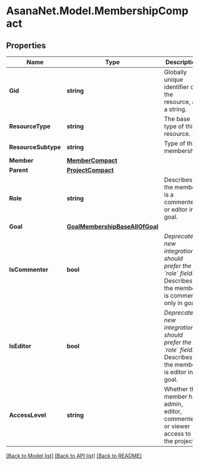 # AsanaNet.Model.MembershipCompact

## Properties

Name | Type | Description | Notes
------------ | ------------- | ------------- | -------------
**Gid** | **string** | Globally unique identifier of the resource, as a string. | [optional] [readonly] 
**ResourceType** | **string** | The base type of this resource. | [optional] 
**ResourceSubtype** | **string** | Type of the membership. | [optional] 
**Member** | [**MemberCompact**](MemberCompact.md) |  | [optional] 
**Parent** | [**ProjectCompact**](ProjectCompact.md) |  | [optional] 
**Role** | **string** | Describes if the member is a commenter or editor in goal. | [optional] 
**Goal** | [**GoalMembershipBaseAllOfGoal**](GoalMembershipBaseAllOfGoal.md) |  | [optional] 
**IsCommenter** | **bool** | *Deprecated: new integrations should prefer the &#x60;role&#x60; field.* Describes if the member is comment only in goal. | [optional] [readonly] 
**IsEditor** | **bool** | *Deprecated: new integrations should prefer the &#x60;role&#x60; field.* Describes if the member is editor in goal. | [optional] [readonly] 
**AccessLevel** | **string** | Whether the member has admin, editor, commenter, or viewer access to the project. | [optional] [readonly] 

[[Back to Model list]](../README.md#documentation-for-models) [[Back to API list]](../README.md#documentation-for-api-endpoints) [[Back to README]](../README.md)

